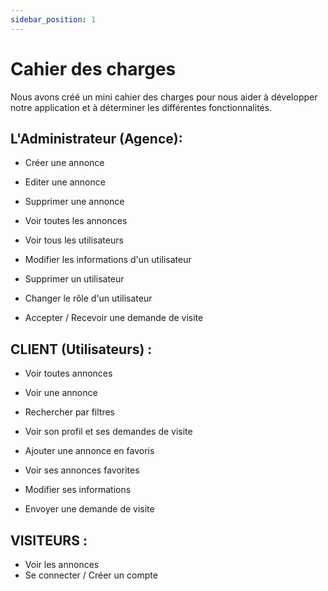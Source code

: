 ```yaml
---
sidebar_position: 1
---
```


# Cahier des charges

Nous avons créé un mini cahier des charges pour nous aider à développer notre application et à déterminer les différentes fonctionnalités.

## L'Administrateur (Agence):

- Créer une annonce
- Editer une annonce
- Supprimer une annonce
- Voir toutes les annonces


- Voir tous les utilisateurs
- Modifier les informations d'un utilisateur
- Supprimer un utilisateur


- Changer le rôle d'un utilisateur
- Accepter / Recevoir une demande de visite

## CLIENT (Utilisateurs) :

- Voir toutes annonces
- Voir une annonce
- Rechercher par filtres
- Voir son profil et ses demandes de visite
- Ajouter une annonce en favoris
- Voir ses annonces favorites
- Modifier ses informations



- Envoyer une demande de visite



## VISITEURS :

- Voir les annonces
- Se connecter / Créer un compte
